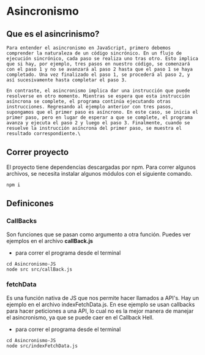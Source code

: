 # Asincronismo

## Que es el asincrinismo?

    Para entender el asincronismo en JavaScript, primero debemos comprender la naturaleza de un código sincrónico. En un flujo de ejecución sincrónico, cada paso se realiza uno tras otro. Esto implica que si hay, por ejemplo, tres pasos en nuestro código, se comenzará con el paso 1 y no se avanzará al paso 2 hasta que el paso 1 se haya completado. Una vez finalizado el paso 1, se procederá al paso 2, y así sucesivamente hasta completar el paso 3.

    En contraste, el asincronismo implica dar una instrucción que puede resolverse en otro momento. Mientras se espera que esta instrucción asíncrona se complete, el programa continúa ejecutando otras instrucciones. Regresando al ejemplo anterior con tres pasos, supongamos que el primer paso es asíncrono. En este caso, se inicia el primer paso, pero en lugar de esperar a que se complete, el programa avanza y ejecuta el paso 2 y luego el paso 3. Finalmente, cuando se resuelve la instrucción asíncrona del primer paso, se muestra el resultado correspondiente.\

## Correr proyecto

El proyecto tiene dependencias descargadas por npm. Para correr algunos archivos, se necesita instalar algunos módulos con el siguiente comando.

```
npm i
```

## Definicones

### CallBacks

Son funciones que se pasan como argumento a otra función. Puedes ver ejemplos en el archivo **callBack.js**

- para correr el programa desde el terminal

```
cd Asincronismo-JS
node src src/callBack.js
```

### fetchData

Es una función nativa de JS que nos permite hacer llamados a API's. Hay un ejemplo en el archivo indexFetchData.js. En ese ejemplo se usan callbacks para hacer peticiones a una API, lo cual no es la mejor manera de manejar el asincronismo, ya que se puede caer en el Callback Hell.

- para correr el programa desde el terminal

```
cd Asincronismo-JS
node src/indexFetchData.js
```
